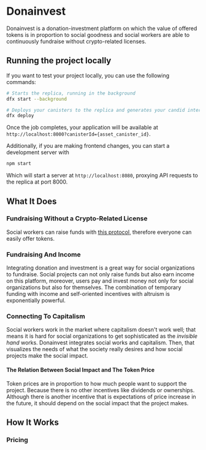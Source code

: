 # Donainvest

Donainvest is a donation-investment platform on which the value of offered tokens is in proportion to social goodness and social workers are able to continuously fundraise without crypto-related licenses.

## Running the project locally

If you want to test your project locally, you can use the following commands:

```bash
# Starts the replica, running in the background
dfx start --background

# Deploys your canisters to the replica and generates your candid interface
dfx deploy
```

Once the job completes, your application will be available at `http://localhost:8000?canisterId={asset_canister_id}`.

Additionally, if you are making frontend changes, you can start a development server with

```bash
npm start
```

Which will start a server at `http://localhost:8080`, proxying API requests to the replica at port 8000.

## What It Does

### Fundraising Without a Crypto-Related License

Social workers can raise funds with [this protocol](https://github.com/kentomisawa/lfico), therefore everyone can easily offer tokens. 

### Fundraising And Income

Integrating donation and investment is a great way for social organizations to fundraise. Social projects can not only raise funds but also earn income on this platform, moreover, users pay and invest money not only for social organizations but also for themselves. The combination of temporary funding with income and self-oriented incentives with altruism is exponentially powerful.

### Connecting To Capitalism

Social workers work in the market where capitalism doesn't work well; that means it is hard for social organizations to get sophisticated as the *invisible hand* works. Donainvest integrates social works and capitalism. Then, that visualizes the needs of what the society really desires and how social projects make the social impact.

#### The Relation Between Social Impact and The Token Price

Token prices are in proportion to how much people want to support the project. Because there is no other incentives like dividends or ownerships. Although there is another incentive that is expectations of price increase in the future, it should depend on the social impact that the project makes. 

## How It Works
### Pricing
